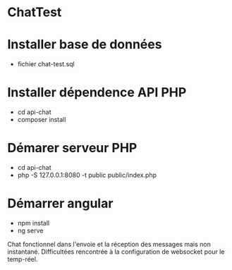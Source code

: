 # ChatTest

# Installer base de données
- fichier chat-test.sql

# Installer dépendence API PHP 
- cd api-chat
- composer install

# Démarer serveur PHP
- cd api-chat
- php -S 127.0.0.1:8080 -t public public/index.php

# Démarrer angular 
- npm install
- ng serve



Chat fonctionnel dans l'envoie et la réception des messages mais non instantané.
Difficultées rencontrée à la configuration de websocket pour le temp-réel.
